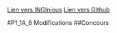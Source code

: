 <!-- Links -->
[Lien vers INGInious](https://inginious.info.ucl.ac.be/course/P1_1A_6)
[Lien vers Github](https://github.com/h4r4ld-git/P1-A6)
<!-- Headings -->
#P1_1A_6 Modifications
##Concours
